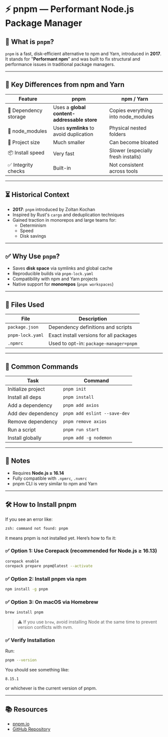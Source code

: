 # ⚡ pnpm — Performant Node.js Package Manager

## 📜 What is `pnpm`?

`pnpm` is a fast, disk-efficient alternative to npm and Yarn, introduced in **2017**. It stands for "**Performant npm**" and was built to fix structural and performance issues in traditional package managers.

---

## 🚀 Key Differences from npm and Yarn

| Feature               | pnpm                                        | npm / Yarn                          |
| --------------------- | ------------------------------------------- | ----------------------------------- |
| 📂 Dependency storage | Uses a **global content-addressable store** | Copies everything into node_modules |
| 🔗 node_modules       | Uses **symlinks** to avoid duplication      | Physical nested folders             |
| 🧱 Project size       | Much smaller                                | Can become bloated                  |
| 📦 Install speed      | Very fast                                   | Slower (especially fresh installs)  |
| ✅ Integrity checks   | Built-in                                    | Not consistent across tools         |

---

## ⏳ Historical Context

- **2017**: `pnpm` introduced by Zoltan Kochan
- Inspired by Rust's `cargo` and deduplication techniques
- Gained traction in monorepos and large teams for:
  - Determinism
  - Speed
  - Disk savings

---

## ✅ Why Use `pnpm`?

- Saves **disk space** via symlinks and global cache
- Reproducible builds via `pnpm-lock.yaml`
- Compatibility with npm and Yarn projects
- Native support for **monorepos** (`pnpm workspaces`)

---

## 📁 Files Used

| File             | Description                             |
| ---------------- | --------------------------------------- |
| `package.json`   | Dependency definitions and scripts      |
| `pnpm-lock.yaml` | Exact install versions for all packages |
| `.npmrc`         | Used to opt-in: `package-manager=pnpm`  |

---

## 🔧 Common Commands

| Task               | Command                      |
| ------------------ | ---------------------------- |
| Initialize project | `pnpm init`                  |
| Install all deps   | `pnpm install`               |
| Add a dependency   | `pnpm add axios`             |
| Add dev dependency | `pnpm add eslint --save-dev` |
| Remove dependency  | `pnpm remove axios`          |
| Run a script       | `pnpm run start`             |
| Install globally   | `pnpm add -g nodemon`        |

---

## 🧪 Notes

- Requires **Node.js ≥ 16.14**
- Fully compatible with `.npmrc`, `.nvmrc`
- pnpm CLI is very similar to npm and Yarn

---

## 🛠️ How to Install pnpm

If you see an error like:

```bash
zsh: command not found: pnpm
```

it means pnpm is not installed yet. Here’s how to fix it:

### ✅ Option 1: Use Corepack (recommended for Node.js ≥ 16.13)

```bash
corepack enable
corepack prepare pnpm@latest --activate
```

### ✅ Option 2: Install pnpm via npm

```bash
npm install -g pnpm
```

### ✅ Option 3: On macOS via Homebrew

```bash
brew install pnpm
```

> ⚠️ If you use `brew`, avoid installing Node at the same time to prevent version conflicts with nvm.

### ✅ Verify Installation

Run:

```bash
pnpm --version
```

You should see something like:

```
8.15.1
```

or whichever is the current version of pnpm.

---

## 📚 Resources

- [pnpm.io](https://pnpm.io/)
- [GitHub Repository](https://github.com/pnpm/pnpm)

